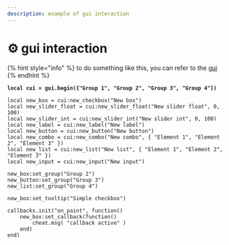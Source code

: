 ```yaml
---
description: example of gui interaction
---
```


# ⚙ gui interaction

{% hint style="info" %}
to do something like this, you can refer to the [gui](../../documentation/namespaces/gui.md)
{% endhint %}

<pre class="language-lua"><code class="lang-lua"><strong>local cui = gui.begin({"Group 1", "Group 2", "Group 3", "Group 4"})
</strong>
local new_box = cui:new_checkbox("New box")
local new_slider_float = cui:new_slider_float("New slider float", 0, 100)
local new_slider_int = cui:new_slider_int("New slider int", 0, 100)
local new_label = cui:new_label("New label")
local new_button = cui:new_button("New button")
local new_combo = cui:new_combo("New combo", { "Element 1", "Element 2", "Element 3" })
local new_list = cui:new_list("New list", { "Element 1", "Element 2", "Element 3" })
local new_input = cui:new_input("New input")

new_box:set_group("Group 2")
new_button:set_group("Group 3")
new_list:set_group("Group 4")

new_box:set_tooltip("Simple checkbox")

callbacks.init("on_paint", function()
    new_box:set_callback(function()
        cheat.msg( "callback active" )
    end)
end)
</code></pre>
